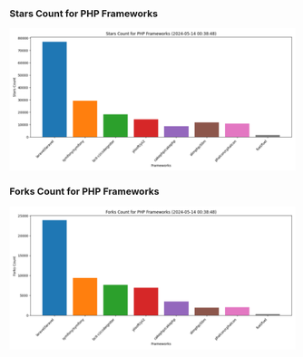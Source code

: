 ### Stars Count for PHP Frameworks

![Stars Chart](./archive/charts/20240514003848_stars_count.png)

### Forks Count for PHP Frameworks

![Forks Chart](./archive/charts/20240514003848_forks_count.png)

